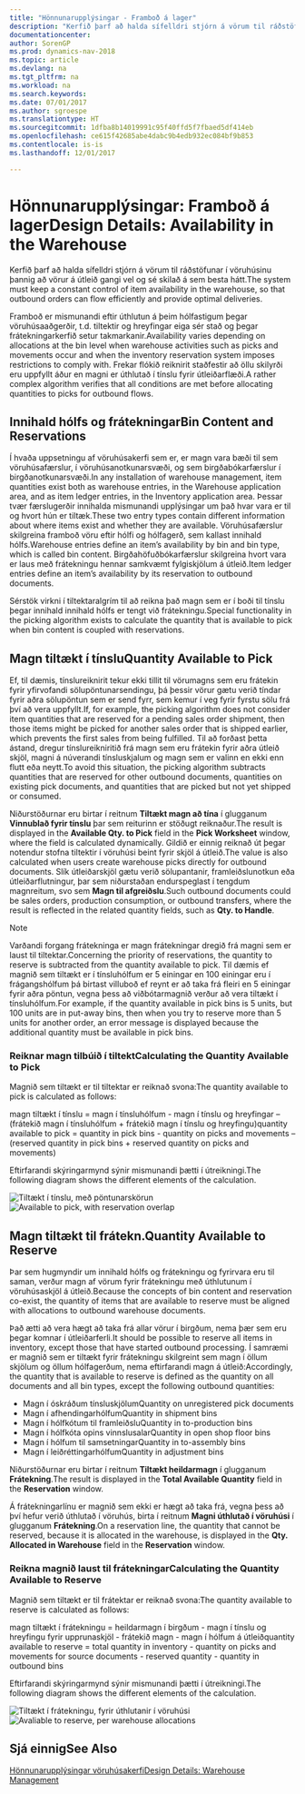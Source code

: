 ```yaml
---
title: "Hönnunarupplýsingar - Framboð á lager"
description: "Kerfið þarf að halda sífelldri stjórn á vörum til ráðstöfunar í vöruhúsinu þannig að vörur á útleið gangi vel og sé skilað á sem besta hátt."
documentationcenter: 
author: SorenGP
ms.prod: dynamics-nav-2018
ms.topic: article
ms.devlang: na
ms.tgt_pltfrm: na
ms.workload: na
ms.search.keywords: 
ms.date: 07/01/2017
ms.author: sgroespe
ms.translationtype: HT
ms.sourcegitcommit: 1dfba8b14019991c95f40ffd5f7fbaed5df414eb
ms.openlocfilehash: ce615f42685abe4dabc9b4edb932ec084bf9b853
ms.contentlocale: is-is
ms.lasthandoff: 12/01/2017

---
```

# <a name="design-details-availability-in-the-warehouse"></a><span data-ttu-id="36702-103">Hönnunarupplýsingar: Framboð á lager</span><span class="sxs-lookup"><span data-stu-id="36702-103">Design Details: Availability in the Warehouse</span></span>
<span data-ttu-id="36702-104">Kerfið þarf að halda sífelldri stjórn á vörum til ráðstöfunar í vöruhúsinu þannig að vörur á útleið gangi vel og sé skilað á sem besta hátt.</span><span class="sxs-lookup"><span data-stu-id="36702-104">The system must keep a constant control of item availability in the warehouse, so that outbound orders can flow efficiently and provide optimal deliveries.</span></span>  

 <span data-ttu-id="36702-105">Framboð er mismunandi eftir úthlutun á þeim hólfastigum þegar vöruhúsaaðgerðir, t.d. tiltektir og hreyfingar eiga sér stað og þegar frátekningarkerfið setur takmarkanir.</span><span class="sxs-lookup"><span data-stu-id="36702-105">Availability varies depending on allocations at the bin level when warehouse activities such as picks and movements occur and when the inventory reservation system imposes restrictions to comply with.</span></span> <span data-ttu-id="36702-106">Frekar flókið reiknirit staðfestir að öllu skilyrði eru uppfyllt áður en magni er úthlutað í tínslu fyrir útleiðarflæði.</span><span class="sxs-lookup"><span data-stu-id="36702-106">A rather complex algorithm verifies that all conditions are met before allocating quantities to picks for outbound flows.</span></span>  

## <a name="bin-content-and-reservations"></a><span data-ttu-id="36702-107">Innihald hólfs og frátekningar</span><span class="sxs-lookup"><span data-stu-id="36702-107">Bin Content and Reservations</span></span>  
 <span data-ttu-id="36702-108">Í hvaða uppsetningu af vöruhúsakerfi sem er, er magn vara bæði til sem vöruhúsafærslur, í vöruhúsanotkunarsvæði, og sem birgðabókarfærslur í birgðanotkunarsvæði.</span><span class="sxs-lookup"><span data-stu-id="36702-108">In any installation of warehouse management, item quantities exist both as warehouse entries, in the Warehouse application area, and as item ledger entries, in the Inventory application area.</span></span> <span data-ttu-id="36702-109">Þessar tvær færslugerðir innihalda mismunandi upplýsingar um það hvar vara er til og hvort hún er tiltæk.</span><span class="sxs-lookup"><span data-stu-id="36702-109">These two entry types contain different information about where items exist and whether they are available.</span></span> <span data-ttu-id="36702-110">Vöruhúsafærslur skilgreina framboð vöru eftir hólfi og hólfagerð, sem kallast innihald hólfs.</span><span class="sxs-lookup"><span data-stu-id="36702-110">Warehouse entries define an item’s availability by bin and bin type, which is called bin content.</span></span> <span data-ttu-id="36702-111">Birgðahöfuðbókarfærslur skilgreina hvort vara er laus með frátekningu hennar samkvæmt fylgiskjölum á útleið.</span><span class="sxs-lookup"><span data-stu-id="36702-111">Item ledger entries define an item’s availability by its reservation to outbound documents.</span></span>  

 <span data-ttu-id="36702-112">Sérstök virkni í tiltektaralgrím til að reikna það magn sem er í boði til tínslu þegar innihald innihald hólfs er tengt við frátekningu.</span><span class="sxs-lookup"><span data-stu-id="36702-112">Special functionality in the picking algorithm exists to calculate the quantity that is available to pick when bin content is coupled with reservations.</span></span>  

## <a name="quantity-available-to-pick"></a><span data-ttu-id="36702-113">Magn tiltækt í tínslu</span><span class="sxs-lookup"><span data-stu-id="36702-113">Quantity Available to Pick</span></span>  
 <span data-ttu-id="36702-114">Ef, til dæmis, tínslureiknirit tekur ekki tillit til vörumagns sem eru frátekin fyrir yfirvofandi sölupöntunarsendingu, þá þessir vörur gætu verið tíndar fyrir aðra sölupöntun sem er send fyrr, sem kemur í veg fyrir fyrstu sölu frá því að vera uppfyllt.</span><span class="sxs-lookup"><span data-stu-id="36702-114">If, for example, the picking algorithm does not consider item quantities that are reserved for a pending sales order shipment, then those items might be picked for another sales order that is shipped earlier, which prevents the first sales from being fulfilled.</span></span> <span data-ttu-id="36702-115">Til að forðast þetta ástand, dregur tínslureikniritið frá magn sem eru frátekin fyrir aðra útleið skjöl, magni á núverandi tínsluskjalum og magn sem er valinn en ekki enn flutt eða neytt.</span><span class="sxs-lookup"><span data-stu-id="36702-115">To avoid this situation, the picking algorithm subtracts quantities that are reserved for other outbound documents, quantities on existing pick documents, and quantities that are picked but not yet shipped or consumed.</span></span>  

 <span data-ttu-id="36702-116">Niðurstöðurnar eru birtar í reitnum **Tiltækt magn að tína** í glugganum **Vinnublað fyrir tínslu** þar sem reiturinn er stöðugt reiknaður.</span><span class="sxs-lookup"><span data-stu-id="36702-116">The result is displayed in the **Available Qty. to Pick** field in the **Pick Worksheet** window, where the field is calculated dynamically.</span></span> <span data-ttu-id="36702-117">Gildið er einnig reiknað út þegar notendur stofna tiltektir í vöruhúsi beint fyrir skjöl á útleið.</span><span class="sxs-lookup"><span data-stu-id="36702-117">The value is also calculated when users create warehouse picks directly for outbound documents.</span></span> <span data-ttu-id="36702-118">Slík útleiðarskjöl gætu verið sölupantanir, framleiðslunotkun eða útleiðarflutningur, þar sem niðurstaðan endurspeglast í tengdum magnreitum, svo sem **Magn til afgreiðslu**.</span><span class="sxs-lookup"><span data-stu-id="36702-118">Such outbound documents could be sales orders, production consumption, or outbound transfers, where the result is reflected in the related quantity fields, such as **Qty. to Handle**.</span></span>  

> [!NOTE]  
>  <span data-ttu-id="36702-119">Varðandi forgang frátekninga er magn frátekningar dregið frá magni sem er laust til tiltektar.</span><span class="sxs-lookup"><span data-stu-id="36702-119">Concerning the priority of reservations, the quantity to reserve is subtracted from the quantity available to pick.</span></span> <span data-ttu-id="36702-120">Til dæmis ef magnið sem tiltækt er í tínsluhólfum er 5 einingar en 100 einingar eru í frágangshólfum þá birtast villuboð ef reynt er að taka frá fleiri en 5 einingar fyrir aðra pöntun, vegna þess að viðbótarmagnið verður að vera tiltækt í tínsluhólfum.</span><span class="sxs-lookup"><span data-stu-id="36702-120">For example, if the quantity available in pick bins is 5 units, but 100 units are in put-away bins, then when you try to reserve more than 5 units for another order, an error message is displayed because the additional quantity must be available in pick bins.</span></span>  

### <a name="calculating-the-quantity-available-to-pick"></a><span data-ttu-id="36702-121">Reiknar magn tilbúið í tiltekt</span><span class="sxs-lookup"><span data-stu-id="36702-121">Calculating the Quantity Available to Pick</span></span>  
 <span data-ttu-id="36702-122">Magnið sem tiltækt er til tiltektar er reiknað svona:</span><span class="sxs-lookup"><span data-stu-id="36702-122">The quantity available to pick is calculated as follows:</span></span>  

 <span data-ttu-id="36702-123">magn tiltækt í tínslu = magn í tínsluhólfum - magn í tínslu og hreyfingar – (frátekið magn í tínsluhólfum + frátekið magn í tínslu og hreyfingu)</span><span class="sxs-lookup"><span data-stu-id="36702-123">quantity available to pick = quantity in pick bins - quantity on picks and movements – (reserved quantity in pick bins + reserved quantity on picks and movements)</span></span>  

 <span data-ttu-id="36702-124">Eftirfarandi skýringarmynd sýnir mismunandi þætti í útreikningi.</span><span class="sxs-lookup"><span data-stu-id="36702-124">The following diagram shows the different elements of the calculation.</span></span>  

 <span data-ttu-id="36702-125">![Tiltækt í tínslu, með pöntunarskörun](media/design_details_warehouse_management_availability_2.png "design_details_warehouse_management_availability_2")</span><span class="sxs-lookup"><span data-stu-id="36702-125">![Available to pick, with reservation overlap](media/design_details_warehouse_management_availability_2.png "design_details_warehouse_management_availability_2")</span></span>  

## <a name="quantity-available-to-reserve"></a><span data-ttu-id="36702-126">Magn tiltækt til frátekn.</span><span class="sxs-lookup"><span data-stu-id="36702-126">Quantity Available to Reserve</span></span>  
 <span data-ttu-id="36702-127">Þar sem hugmyndir um innihald hólfs og frátekningu og fyrirvara eru til saman, verður magn af vörum fyrir frátekningu með úthlutunum í vöruhúsaskjöl á útleið.</span><span class="sxs-lookup"><span data-stu-id="36702-127">Because the concepts of bin content and reservation co-exist, the quantity of items that are available to reserve must be aligned with allocations to outbound warehouse documents.</span></span>  

 <span data-ttu-id="36702-128">Það ætti að vera hægt að taka frá allar vörur í birgðum, nema þær sem eru þegar komnar í útleiðarferli.</span><span class="sxs-lookup"><span data-stu-id="36702-128">It should be possible to reserve all items in inventory, except those that have started outbound processing.</span></span> <span data-ttu-id="36702-129">Í samræmi er magnið sem er tiltækt fyrir frátekningu skilgreint sem magn í öllum skjölum og öllum hólfagerðum, nema eftirfarandi magn á útleið:</span><span class="sxs-lookup"><span data-stu-id="36702-129">Accordingly, the quantity that is available to reserve is defined as the quantity on all documents and all bin types, except the following outbound quantities:</span></span>  

-   <span data-ttu-id="36702-130">Magn í óskráðum tínsluskjölum</span><span class="sxs-lookup"><span data-stu-id="36702-130">Quantity on unregistered pick documents</span></span>  
-   <span data-ttu-id="36702-131">Magn í afhendingarhólfum</span><span class="sxs-lookup"><span data-stu-id="36702-131">Quantity in shipment bins</span></span>  
-   <span data-ttu-id="36702-132">Magn í hólfkótum til framleiðslu</span><span class="sxs-lookup"><span data-stu-id="36702-132">Quantity in to-production bins</span></span>  
-   <span data-ttu-id="36702-133">Magn í hólfkóta opins vinnslusalar</span><span class="sxs-lookup"><span data-stu-id="36702-133">Quantity in open shop floor bins</span></span>  
-   <span data-ttu-id="36702-134">Magn í hólfum til samsetningar</span><span class="sxs-lookup"><span data-stu-id="36702-134">Quantity in to-assembly bins</span></span>  
-   <span data-ttu-id="36702-135">Magn í leiðréttingarhólfum</span><span class="sxs-lookup"><span data-stu-id="36702-135">Quantity in adjustment bins</span></span>  

 <span data-ttu-id="36702-136">Niðurstöðurnar eru birtar í reitnum **Tiltækt heildarmagn** í glugganum **Frátekning**.</span><span class="sxs-lookup"><span data-stu-id="36702-136">The result is displayed in the **Total Available Quantity** field in the **Reservation** window.</span></span>  

 <span data-ttu-id="36702-137">Á frátekningarlínu er magnið sem ekki er hægt að taka frá, vegna þess að því hefur verið úthlutað í vöruhús, birta í reitnum **Magni úthlutað í vöruhúsi** í glugganum **Frátekning**.</span><span class="sxs-lookup"><span data-stu-id="36702-137">On a reservation line, the quantity that cannot be reserved, because it is allocated in the warehouse, is displayed in the **Qty. Allocated in Warehouse** field in the **Reservation** window.</span></span>  

### <a name="calculating-the-quantity-available-to-reserve"></a><span data-ttu-id="36702-138">Reikna magnið laust til frátekningar</span><span class="sxs-lookup"><span data-stu-id="36702-138">Calculating the Quantity Available to Reserve</span></span>  
 <span data-ttu-id="36702-139">Magnið sem tiltækt er til frátektar er reiknað svona:</span><span class="sxs-lookup"><span data-stu-id="36702-139">The quantity available to reserve is calculated as follows:</span></span>  

 <span data-ttu-id="36702-140">magn tiltækt í frátekningu = heildarmagn í birgðum - magn í tínslu og hreyfingu fyrir upprunaskjöl - frátekið magn - magn í hólfum á útleið</span><span class="sxs-lookup"><span data-stu-id="36702-140">quantity available to reserve = total quantity in inventory - quantity on picks and movements for source documents - reserved quantity - quantity in outbound bins</span></span>  

 <span data-ttu-id="36702-141">Eftirfarandi skýringarmynd sýnir mismunandi þætti í útreikningi.</span><span class="sxs-lookup"><span data-stu-id="36702-141">The following diagram shows the different elements of the calculation.</span></span>  

 <span data-ttu-id="36702-142">![Tiltækt í frátekningu, fyrir úthlutanir í vöruhúsi](media/design_details_warehouse_management_availability_3.png "design_details_warehouse_management_availability_3")</span><span class="sxs-lookup"><span data-stu-id="36702-142">![Avaliable to reserve, per warehouse allocations](media/design_details_warehouse_management_availability_3.png "design_details_warehouse_management_availability_3")</span></span>  

## <a name="see-also"></a><span data-ttu-id="36702-143">Sjá einnig</span><span class="sxs-lookup"><span data-stu-id="36702-143">See Also</span></span>  
 [<span data-ttu-id="36702-144">Hönnunarupplýsingar vöruhúsakerfi</span><span class="sxs-lookup"><span data-stu-id="36702-144">Design Details: Warehouse Management</span></span>](design-details-warehouse-management.md)

